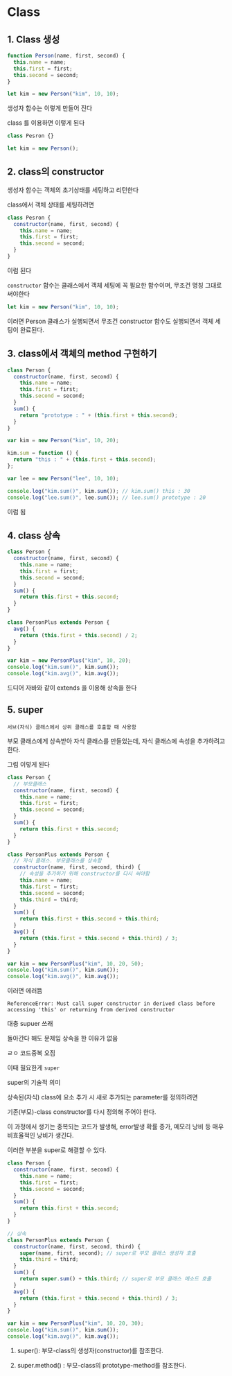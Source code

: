 # Class

## 1. Class 생성

```js
function Person(name, first, second) {
  this.name = name;
  this.first = first;
  this.second = second;
}

let kim = new Person("kim", 10, 10);
```

생성자 함수는 이렇게 만들어 진다

class 를 이용하면 이렇게 된다

```js
class Pesron {}

let kim = new Person();
```

## 2. class의 constructor

생성자 함수는 객체의 초기상태를 세팅하고 리턴한다

class에서 객체 상태를 세팅하려면

```js
class Pesron {
  constructor(name, first, second) {
    this.name = name;
    this.first = first;
    this.second = second;
  }
}
```

이럼 된다

`constructor` 함수는 클래스에서 객체 세팅에 꼭 필요한 함수이며, 무조건 명칭 그대로 써야한다

```js
let kim = new Person("kim", 10, 10);
```

이러면 Person 클래스가 실행되면서 무조건 constructor 함수도 실행되면서 객체 세팅이 완료된다.

## 3. class에서 객체의 method 구현하기

```js
class Person {
  constructor(name, first, second) {
    this.name = name;
    this.first = first;
    this.second = second;
  }
  sum() {
    return "prototype : " + (this.first + this.second);
  }
}

var kim = new Person("kim", 10, 20);

kim.sum = function () {
  return "this : " + (this.first + this.second);
};

var lee = new Person("lee", 10, 10);

console.log("kim.sum()", kim.sum()); // kim.sum() this : 30
console.log("lee.sum()", lee.sum()); // lee.sum() prototype : 20
```

이럼 됨

## 4. class 상속

```js
class Person {
  constructor(name, first, second) {
    this.name = name;
    this.first = first;
    this.second = second;
  }
  sum() {
    return this.first + this.second;
  }
}

class PersonPlus extends Person {
  avg() {
    return (this.first + this.second) / 2;
  }
}

var kim = new PersonPlus("kim", 10, 20);
console.log("kim.sum()", kim.sum());
console.log("kim.avg()", kim.avg());
```

드디어 자바와 같이 extends 을 이용해 상속을 한다

## 5. super

    서브(자식) 클래스에서 상위 클래스를 호출할 때 사용함

부모 클래스에게 상속받아 자식 클래스를 만들었는데, 자식 클래스에 속성을 추가하려고 한다.

그럼 이렇게 된다

```js
class Person {
  // 부모클래스
  constructor(name, first, second) {
    this.name = name;
    this.first = first;
    this.second = second;
  }
  sum() {
    return this.first + this.second;
  }
}

class PersonPlus extends Person {
  // 자식 클래스. 부모클래스를 상속함
  constructor(name, first, second, third) {
    // 속성을 추가하기 위해 constructor를 다시 써야함
    this.name = name;
    this.first = first;
    this.second = second;
    this.third = third;
  }
  sum() {
    return this.first + this.second + this.third;
  }
  avg() {
    return (this.first + this.second + this.third) / 3;
  }
}

var kim = new PersonPlus("kim", 10, 20, 50);
console.log("kim.sum()", kim.sum());
console.log("kim.avg()", kim.avg());
```

이러면 에러뜸

```
ReferenceError: Must call super constructor in derived class before accessing 'this' or returning from derived constructor
```

대충 supuer 쓰래

돌아간다 해도 문제임 상속을 한 이유가 없음

ㄹㅇ 코드중복 오짐

이때 필요한게 `super`

super의 기술적 의미

상속된(자식) class에 요소 추가 시 새로 추가되는 parameter를 정의하려면

기존(부모)-class constructor를 다시 정의해 주어야 한다.

이 과정에서 생기는 중복되는 코드가 발생해, error발생 확률 증가, 메모리 낭비 등 매우 비효율적인 낭비가 생긴다.

이러한 부분을 super로 해결할 수 있다.

```js
class Person {
  constructor(name, first, second) {
    this.name = name;
    this.first = first;
    this.second = second;
  }
  sum() {
    return this.first + this.second;
  }
}

// 상속
class PersonPlus extends Person {
  constructor(name, first, second, third) {
    super(name, first, second); // super로 부모 클래스 생성자 호출
    this.third = third;
  }
  sum() {
    return super.sum() + this.third; // super로 부모 클래스 메소드 호출
  }
  avg() {
    return (this.first + this.second + this.third) / 3;
  }
}

var kim = new PersonPlus("kim", 10, 20, 30);
console.log("kim.sum()", kim.sum());
console.log("kim.avg()", kim.avg());
```

1. super(): 부모-class의 생성자(constructor)를 참조한다.

2. super.method() : 부모-class의 prototype-method를 참조한다.
